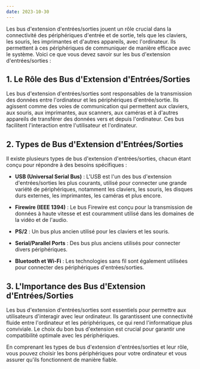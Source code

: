 ```yaml
---
date: 2023-10-30
---
```


Les bus d'extension d'entrées/sorties jouent un rôle crucial dans la connectivité des périphériques d'entrée et de sortie, tels que les claviers, les souris, les imprimantes et d'autres appareils, avec l'ordinateur. Ils permettent à ces périphériques de communiquer de manière efficace avec le système. Voici ce que vous devez savoir sur les bus d'extension d'entrées/sorties :

## **1. Le Rôle des Bus d'Extension d'Entrées/Sorties**

Les bus d'extension d'entrées/sorties sont responsables de la transmission des données entre l'ordinateur et les périphériques d'entrée/sortie. Ils agissent comme des voies de communication qui permettent aux claviers, aux souris, aux imprimantes, aux scanners, aux caméras et à d'autres appareils de transférer des données vers et depuis l'ordinateur. Ces bus facilitent l'interaction entre l'utilisateur et l'ordinateur.

## **2. Types de Bus d'Extension d'Entrées/Sorties**

Il existe plusieurs types de bus d'extension d'entrées/sorties, chacun étant conçu pour répondre à des besoins spécifiques :

- **USB (Universal Serial Bus)** : L'USB est l'un des bus d'extension d'entrées/sorties les plus courants, utilisé pour connecter une grande variété de périphériques, notamment les claviers, les souris, les disques durs externes, les imprimantes, les caméras et plus encore.

- **Firewire (IEEE 1394)** : Le bus Firewire est conçu pour la transmission de données à haute vitesse et est couramment utilisé dans les domaines de la vidéo et de l'audio.

- **PS/2** : Un bus plus ancien utilisé pour les claviers et les souris.

- **Serial/Parallel Ports** : Des bus plus anciens utilisés pour connecter divers périphériques.

- **Bluetooth et Wi-Fi** : Les technologies sans fil sont également utilisées pour connecter des périphériques d'entrées/sorties.

## **3. L'Importance des Bus d'Extension d'Entrées/Sorties**

Les bus d'extension d'entrées/sorties sont essentiels pour permettre aux utilisateurs d'interagir avec leur ordinateur. Ils garantissent une connectivité fluide entre l'ordinateur et les périphériques, ce qui rend l'informatique plus conviviale. Le choix du bon bus d'extension est crucial pour garantir une compatibilité optimale avec les périphériques.

En comprenant les types de bus d'extension d'entrées/sorties et leur rôle, vous pouvez choisir les bons périphériques pour votre ordinateur et vous assurer qu'ils fonctionnent de manière fiable.
